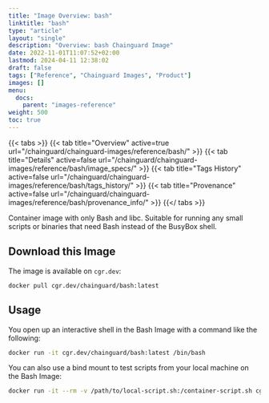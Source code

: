 ```yaml
---
title: "Image Overview: bash"
linktitle: "bash"
type: "article"
layout: "single"
description: "Overview: bash Chainguard Image"
date: 2022-11-01T11:07:52+02:00
lastmod: 2024-04-11 12:38:02
draft: false
tags: ["Reference", "Chainguard Images", "Product"]
images: []
menu: 
  docs: 
    parent: "images-reference"
weight: 500
toc: true
---
```


{{< tabs >}}
{{< tab title="Overview" active=true url="/chainguard/chainguard-images/reference/bash/" >}}
{{< tab title="Details" active=false url="/chainguard/chainguard-images/reference/bash/image_specs/" >}}
{{< tab title="Tags History" active=false url="/chainguard/chainguard-images/reference/bash/tags_history/" >}}
{{< tab title="Provenance" active=false url="/chainguard/chainguard-images/reference/bash/provenance_info/" >}}
{{</ tabs >}}



<!--overview:start-->
Container image with only Bash and libc. Suitable for running any small scripts or binaries that need Bash instead of the BusyBox shell.
<!--overview:end-->

## Download this Image

The image is available on `cgr.dev`:

```
docker pull cgr.dev/chainguard/bash:latest
```


<!--body:start-->
## Usage

You open up an interactive shell in the Bash Image with a command like the following:

```sh
docker run -it cgr.dev/chainguard/bash:latest /bin/bash
```

You can also use a bind mount to test scripts from your local machine on the Bash Image:

```sh
docker run -it --rm -v /path/to/local-script.sh:/container-script.sh cgr.dev/chainguard/bash:latest /container-script.sh
```
<!--body:end-->

